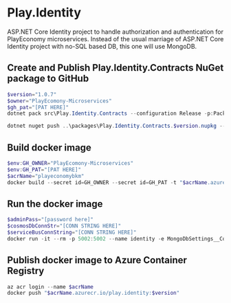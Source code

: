 # Play.Identity

ASP.NET Core Identity project to handle authorization and authentication for PlayEconomy microservices. Instead of the usual marriage of
ASP.NET Core Identity project with no-SQL based DB, this one will use MongoDB.

## Create and Publish Play.Identity.Contracts NuGet package to GitHub

```powershell
$version="1.0.7"
$owner="PlayEcomony-Microservices"
$gh_pat="[PAT HERE]"
dotnet pack src\Play.Identity.Contracts --configuration Release -p:PackageVersion=$version -p:RepositoryUrl=https://github.com/$owner/Play.Identity -o ..\packages

dotnet nuget push ..\packages\Play.Identity.Contracts.$version.nupkg --api-key $gh_pat --source "github"
```

## Build docker image

```powershell
$env:GH_OWNER="PlayEcomony-Microservices"
$env:GH_PAT="[PAT HERE]"
$acrName="playeconomybkm"
docker build --secret id=GH_OWNER --secret id=GH_PAT -t "$acrName.azurecr.io/play.identity:$version" . 
```

## Run the docker image

```powershell
$adminPass="[password here]"
$cosmosDbConnStr="[CONN STRING HERE]"
$serviceBusConnString="[CONN STRING HERE]"
docker run -it --rm -p 5002:5002 --name identity -e MongoDbSettings__ConnectionString=$cosmosDbConnStr -e ServiceBusSettings__ConnectionString=$serviceBusConnString -e ServiceSettings__MessageBroker="SERVICEBUS" -e dentitySettings__AdminUserPassword=$adminPass play.identity:$version
```

## Publish docker image to Azure Container Registry

```powershell
az acr login --name $acrName
docker push "$acrName.azurecr.io/play.identity:$version"
```
